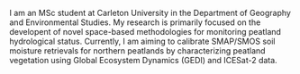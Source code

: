 I am an MSc student at Carleton University in the Department of Geography and Environmental Studies. My research is primarily focused on the developent of novel space-based methodologies for monitoring peatland hydrological status. Currently, I am aiming to calibrate SMAP/SMOS soil moisture retrievals for northern peatlands by characterizing peatland vegetation using Global Ecosystem Dynamics (GEDI) and ICESat-2 data.
